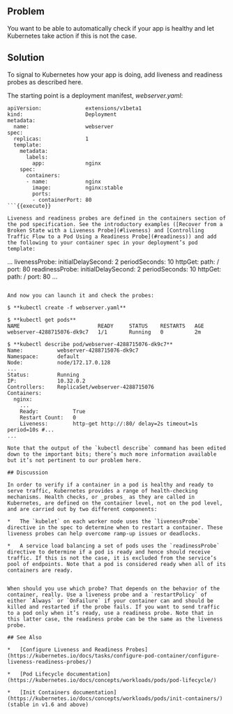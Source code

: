 ## Problem

You want to be able to automatically check if your app is healthy and let Kubernetes take action if this is not the case.

## Solution

To signal to Kubernetes how your app is doing, add liveness and readiness probes as described here.

The starting point is a deployment manifest, _webserver.yaml_:

```
apiVersion:              extensions/v1beta1
kind:                    Deployment
metadata:
  name:                  webserver
spec:
  replicas:              1
  template:
    metadata:
      labels:
        app:             nginx
    spec:
      containers:
      - name:            nginx
        image:           nginx:stable
        ports:
        - containerPort: 80
```{{execute}}

Liveness and readiness probes are defined in the containers section of the pod specification. See the introductory examples ([Recover from a Broken State with a Liveness Probe](#liveness) and [Controlling Traffic Flow to a Pod Using a Readiness Probe](#readiness)) and add the following to your container spec in your deployment’s pod template:

```
...
     livenessProbe:
       initialDelaySecond: 2
       periodSeconds: 10
       httpGet:
         path: /
         port: 80
     readinessProbe:
       initialDelaySecond: 2
       periodSeconds: 10
       httpGet:
         path: /
         port: 80
...
```{{execute}}

And now you can launch it and check the probes:

$ **kubectl create -f webserver.yaml**

$ **kubectl get pods**
NAME                         READY     STATUS    RESTARTS   AGE
webserver-4288715076-dk9c7   1/1       Running   0          2m

$ **kubectl describe pod/webserver-4288715076-dk9c7**
Name:           webserver-4288715076-dk9c7
Namespace:      default
Node:           node/172.17.0.128
...
Status:         Running
IP:             10.32.0.2
Controllers:    ReplicaSet/webserver-4288715076
Containers:
  nginx:
    ...
    Ready:           True
    Restart Count:   0
    Liveness:        http-get http://:80/ delay=2s timeout=1s period=10s #...
...

Note that the output of the `kubectl describe` command has been edited down to the important bits; there’s much more information available but it’s not pertinent to our problem here.

## Discussion

In order to verify if a container in a pod is healthy and ready to serve traffic, Kubernetes provides a range of health-checking mechanisms. Health checks, or _probes_ as they are called in Kubernetes, are defined on the container level, not on the pod level, and are carried out by two different components:

*   The `kubelet` on each worker node uses the `livenessProbe` directive in the spec to determine when to restart a container. These liveness probes can help overcome ramp-up issues or deadlocks.
    
*   A service load balancing a set of pods uses the `readinessProbe` directive to determine if a pod is ready and hence should receive traffic. If this is not the case, it is excluded from the service’s pool of endpoints. Note that a pod is considered ready when all of its containers are ready.
    

When should you use which probe? That depends on the behavior of the container, really. Use a liveness probe and a `restartPolicy` of either `Always` or `OnFailure` if your container can and should be killed and restarted if the probe fails. If you want to send traffic to a pod only when it’s ready, use a readiness probe. Note that in this latter case, the readiness probe can be the same as the liveness probe.

## See Also

*   [Configure Liveness and Readiness Probes](https://kubernetes.io/docs/tasks/configure-pod-container/configure-liveness-readiness-probes/)
    
*   [Pod Lifecycle documentation](https://kubernetes.io/docs/concepts/workloads/pods/pod-lifecycle/)
    
*   [Init Containers documentation](https://kubernetes.io/docs/concepts/workloads/pods/init-containers/) (stable in v1.6 and above)